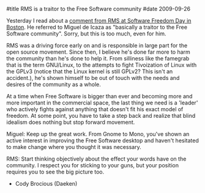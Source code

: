 #title RMS is a traitor to the Free Software community
#date 2009-09-26

Yesterday I read about a [comment from RMS at Software Freedom Day in Boston](http://www.osnews.com/story/22225/RMS_De_Icaza_Traitor_to_Free_Software_Community). He referred to Miguel de Icaza as "basically a traitor to the Free Software community". Sorry, but this is too much, even for him.

RMS was a driving force early on and is responsible in large part for the open source movement. Since then, I believe he's done far more to harm the community than he's done to help it. From silliness like the famegrab that is the term GNU/Linux, to the attempts to fight Tivoization of Linux with the GPLv3 (notice that the Linux kernel is still GPLv2? This isn't an accident.), he's shown himself to be out of touch with the needs and desires of the community as a whole.

At a time when Free Software is bigger than ever and becoming more and more important in the commercial space, the last thing we need is a 'leader' who actively fights against anything that doesn't fit his exact model of freedom. At some point, you have to take a step back and realize that blind idealism does nothing but stop forward movement.

Miguel: Keep up the great work. From Gnome to Mono, you've shown an active interest in improving the Free Software desktop and haven't hesitated to make change where you thought it was necessary.

RMS: Start thinking objectively about the effect your words have on the community. I respect you for sticking to your guns, but your position requires you to see the big picture too.

- Cody Brocious (Daeken)
